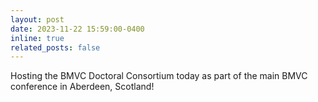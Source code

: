 ```yaml
---
layout: post
date: 2023-11-22 15:59:00-0400
inline: true
related_posts: false
---
```


Hosting the BMVC Doctoral Consortium today as part of the main BMVC conference in Aberdeen, Scotland!
